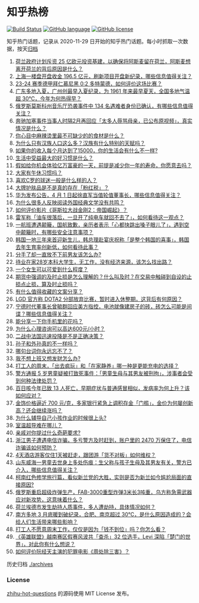 # 知乎热榜
[![Build Status](https://github.com/ToWeLong/zhihu-hot-questions/workflows/CI/badge.svg)](https://github.com/ToWeLong/zhihu-hot-questions/actions)
[![GitHub language](https://img.shields.io/badge/language-golang-orange.svg)](https://golang.org/)
[![GitHub license](https://img.shields.io/github/license/ToWeLong/zhihu-hot-questions)](https://github.com/ToWeLong/zhihu-hot-questions/blob/main/LICENSE)

知乎热门话题，记录从 2020-11-29 日开始的知乎热门话题。每小时抓取一次数据，按天[归档](./archives)

<!-- BEGIN -->

1. [荷兰政府计划斥资 25 亿欧元投资基建，以确保将阿斯麦留在荷兰，阿斯麦想离开荷兰的背后原因是什么？](https://www.zhihu.com/question/650721387)
1. [上海一楼盘开盘收金 196.5 亿元，刷新项目开盘新纪录，哪些信息值得关注？](https://www.zhihu.com/question/650628886)
1. [23-24 赛季德甲拜仁慕尼黑 0:2 多特蒙德，如何评价这场比赛？](https://www.zhihu.com/question/650947305)
1. [广东多地入夏，广州创最早入夏纪录，为 1961 年来最早夏天，全国多地气温超 30℃，今年为何热得早？](https://www.zhihu.com/question/650924588)
1. [俄罗斯莫斯科州音乐厅恐袭事件中 134 名遇难者身份已确认，有哪些信息值得关注？](https://www.zhihu.com/question/650992844)
1. [奔驰加塞事件当事人时隔2月再回应「太多人辱骂母亲，已公布原视频」，真实情况是什么？](https://www.zhihu.com/question/650972666)
1. [你心目中麻辣烫里最不可缺少的的食材是什么？](https://www.zhihu.com/question/648723856)
1. [为什么只有汉族人口这么多？汉族有什么特别的天赋吗？](https://www.zhihu.com/question/353537803)
1. [如果你的收入每个月达到了15000，你的生活会有什么不一样?](https://www.zhihu.com/question/644566801)
1. [生活中受益最大的好习惯是什么？](https://www.zhihu.com/question/291913952)
1. [假如给你机会体验亿万富豪的一天，前提是减少你一年的寿命，你愿意去吗？](https://www.zhihu.com/question/650038931)
1. [大家有午休习惯吗？](https://www.zhihu.com/question/650632585)
1. [喜欢C罗的球迷一般是什么样的人？](https://www.zhihu.com/question/377908387)
1. [大牌护肤品是不是真的存在「粉红税」？](https://www.zhihu.com/question/650293509)
1. [华为发布公告，4 月 1 日起徐直军当值轮值董事长，哪些信息值得关注？](https://www.zhihu.com/question/650745542)
1. [为什么很多人反映阅读外国经典文学没有共鸣？](https://www.zhihu.com/question/650736497)
1. [如何评价影片《哥斯拉大战金刚2：帝国崛起》？](https://www.zhihu.com/question/650789812)
1. [雷军称「油车很落后，一旦开了纯电车就回不去了」，如何看待这一观点？](https://www.zhihu.com/question/650684769)
1. [一航班遭遇颠簸，国航致歉，亲历者表示「心都快跳出嗓子眼儿了」，遇到空中颠簸时，有哪些安全注意事项？](https://www.zhihu.com/question/650971395)
1. [韩国一地三年来首迎新生儿，韩总理赴宴庆祝称「是整个韩国的喜事」，韩国去年生育率创新低，如何看待此事？](https://www.zhihu.com/question/650858945)
1. [分手了却一直放不下前男友该怎么办?](https://www.zhihu.com/question/650633545)
1. [待业在家28岁本科大学生，无工作，没有经济来源，该怎么找出路？](https://www.zhihu.com/question/650638619)
1. [一个女生可以可爱到什么程度？](https://www.zhihu.com/question/266586355)
1. [期货中强调的及时止损是怎么理解的？什么叫及时？在交易中触碰到自设的止损点止损，算及时止损吗？](https://www.zhihu.com/question/650978970)
1. [有什么值得收藏的文案分享？](https://www.zhihu.com/question/650716570)
1. [LGD 官方称 DOTA2 分部放弃比赛，暂时进入休整期，这背后有何原因？](https://www.zhihu.com/question/650772189)
1. [宁德时代董事长曾毓群回应美方指控，电池就像建房子的砖，砖怎么可能是间谍？哪些信息值得关注？](https://www.zhihu.com/question/650736786)
1. [能分享一下你手机里的花吗？](https://www.zhihu.com/question/649413515)
1. [为什么心理咨询可以高达600元/小时？](https://www.zhihu.com/question/492318587)
1. [二战中法国迅速投降是不是正确决策？](https://www.zhihu.com/question/650145927)
1. [孙子和外孙真的不一样吗？](https://www.zhihu.com/question/520600758)
1. [哪句台词你永远忘不了？](https://www.zhihu.com/question/38181067)
1. [我不想上班又想发财怎么办?](https://www.zhihu.com/question/650794179)
1. [打工人的周末，「出去疯玩」和「在家静养」哪一种是更能充电的选择？](https://www.zhihu.com/question/650760371)
1. [警方通报 5 岁男童疑被打致死事件：「男童生母与其男友被刑拘」，涉事者会受到何种法律处罚？](https://www.zhihu.com/question/651025059)
1. [百日咳今年已致 13 人死亡，早期症状与普通感冒相似，发病率为何上升？该如何应对？](https://www.zhihu.com/question/650971595)
1. [金饰价格逼近 700 元/克，多家银行紧急上调积存金「门槛」，金价为何屡创新高？还会继续涨吗？](https://www.zhihu.com/question/650875409)
1. [为什么辅导自己小孩作业的时候很上头?](https://www.zhihu.com/question/650791271)
1. [室温超导难在哪儿？](https://www.zhihu.com/question/649772264)
1. [亲戚对你提过什么奇葩要求?](https://www.zhihu.com/question/610458084)
1. [浙江男子遭遇电信诈骗，多亏警方及时赶到，账户里的 2470 万保住了，电信诈骗该如何预防？](https://www.zhihu.com/question/650973649)
1. [4天酒店游客仅住1天被赶走，跟团游「货不对板」如何维权？](https://www.zhihu.com/question/650986264)
1. [山东威海一男童去世身上多处伤痕：生父称与孩子生母及其男友有关，警方已介入，哪些信息值得关注？](https://www.zhihu.com/question/650755725)
1. [柯南红色修学旅行篇，看似新兰党的大胜，实则是否为新兰如今尴尬局面的直接原因?](https://www.zhihu.com/question/598350126)
1. [俄罗斯重启超级炸弹生产，FAB-3000重型炸弹3米长3吨重，乌方称急需武器应对新攻势，这意味着什么？](https://www.zhihu.com/question/650930138)
1. [荷兰埃德市发生劫持人质事件，多人遭劫持，具体情况如何？](https://www.zhihu.com/question/650888250)
1. [南方多地 3 月底暖到破纪录，合肥、南京超过 30℃，是什么原因造成的？会给人们生活带来哪些影响？](https://www.zhihu.com/question/650874722)
1. [打工人不愿意周末工作，仅仅是因为「钱不到位」吗？你怎么看？](https://www.zhihu.com/question/650760452)
1. [《英雄联盟》越南赛区假赛风波共「查杀」32 位选手，Levi 深陷「楚门的世界」，对此你有什么想说？](https://www.zhihu.com/question/650707528)
1. [如何评价阮经天主演的犯罪电影《周处除三害》？](https://www.zhihu.com/question/646235050)

<!-- END -->

历史归档 [./archives](./archives)


### License
[zhihu-hot-questions](https://github.com/towelong/zhihu-hot-questions) 的源码使用 MIT License 发布。